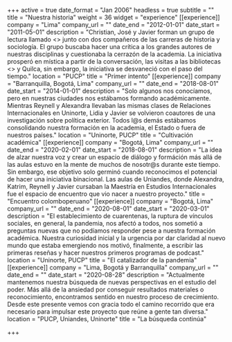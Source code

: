 +++
active = true
date_format = "Jan 2006"
headless = true
subtitle = ""
title = "Nuestra historia"
weight = 36
widget = "experience"
[[experience]]
company = "Lima"
company_url = ""
date_end = "2012-01-01"
date_start = "2011-05-01"
description = "Christian, José y Javier forman un grupo de lectura llamado <<Logos no estructurado>> junto con dos compañeros de las carreras de historia y sociología. El grupo buscaba hacer una crítica a los grandes autores de nuestras disciplinas y cuestionaba la cerrazón de la academia. La iniciativa prosperó en mística a partir de la conversación, las visitas a las bibliotecas <<Amazonas>> y Quilca, sin embargo, la iniciativa se desvaneció con el paso del tiempo."
location = "PUCP"
title = "Primer intento"
[[experience]]
company = "Barranquilla, Bogotá, Lima"
company_url = ""
date_end = "2018-08-01"
date_start = "2014-01-01"
description = "Solo algunos nos conocíamos, pero en nuestras ciudades nos estábamos formando académicamente. Mientras Reynell y Alexandra llevaban las mismas clases de Relaciones Internacionales en Uninorte, Lidia y Javier se volvieron coautores de una investigación sobre política exterior. Todos l@s demás estábamos consolidando nuestra formación en la academia, el Estado o fuera de nuestros países."
location = "Uninorte, PUCP"
title = "Cultivación académica"
[[experience]]
company = "Bogotá, Lima"
company_url = ""
date_end = "2020-02-01"
date_start = "2018-08-01"
description = "La idea de alzar nuestra voz y crear un espacio de diálogo y formáción más allá de las aulas estuvo en la mente de muchos de nosotr@s durante este tiempo. Sin embargo, ese objetivo solo germinó cuando reconocimos el potencial de hacer una iniciativa binacional. Las aulas de Uniandes, donde Alexandra, Katrim, Reynell y Javier cursaban la Maestría en Estudios Internacionales fue el espacio de encuentro que vio nacer a nuestro proyecto."
title = "Encuentro colomboperuano"
[[experience]]
company = "Bogotá, Lima"
company_url = ""
date_end = "2020-08-01"
date_start = "2020-03-01"
description = "El establecimiento de cuarentenas, la ruptura de vínculos sociales, en general, la pandemia, nos afectó a todos, nos sometió a preguntas nuevas que no podíamos responder pese a nuestra formación académica. Nuestra curiosidad inicial y la urgencia por dar claridad al nuevo mundo que estaba emergiendo nos motivó, finalmente, a escribir las primeras reseñas y hacer nuestros primeros programas de podcast."
location = "Uninorte, PUCP"
title = "El catalizador de la pandemia"
[[experience]]
company = "Lima, Bogotá y Barranquilla"
company_url = ""
date_end = ""
date_start = "2020-08-28"
description = "Actualmente mantenemos nuestra búsqueda de nuevas perspectivas en el estudio del poder. Más allá de la ansiedad por conseguir resultados materiales o reconocimiento, encontramos sentido en nuestro proceso de crecimiento. Desde este presente vemos con gracia todo el camino recorrido que era necesario para impulsar este proyecto que reúne a gente tan diversa."
location = "PUCP, Uniandes, Uninorte"
title = "La búsqueda continúa"

+++
